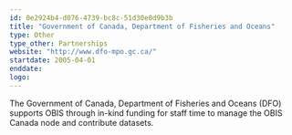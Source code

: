 ```yaml
---
id: 0e2924b4-d076-4739-bc8c-51d30e0d9b3b
title: "Government of Canada, Department of Fisheries and Oceans"
type: Other
type_other: Partnerships
website: "http://www.dfo-mpo.gc.ca/"
startdate: 2005-04-01
enddate:
logo:
---
```


The Government of Canada, Department of Fisheries and Oceans (DFO) supports OBIS through in-kind funding for staff time to manage the OBIS Canada node and contribute datasets. 